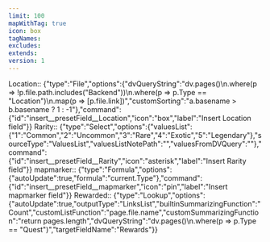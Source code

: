 ```yaml
---
limit: 100
mapWithTag: true
icon: box
tagNames: 
excludes: 
extends: 
version: 1
---
```



Location:: {"type":"File","options":{"dvQueryString":"dv.pages()\n.where(p => !p.file.path.includes(\"Backend\"))\n.where(p => p.Type == \"Location\")\n.map(p => [p.file.link])","customSorting":"a.basename > b.basename ? 1 : -1"},"command":{"id":"insert__presetField__Location","icon":"box","label":"Insert Location field"}}
Rarity:: {"type":"Select","options":{"valuesList":{"1":"Common","2":"Uncommon","3":"Rare","4":"Exotic","5":"Legendary"},"sourceType":"ValuesList","valuesListNotePath":"","valuesFromDVQuery":""},"command":{"id":"insert__presetField__Rarity","icon":"asterisk","label":"Insert Rarity field"}}
mapmarker:: {"type":"Formula","options":{"autoUpdate":true,"formula":"current.Type"},"command":{"id":"insert__presetField__mapmarker","icon":"pin","label":"Insert mapmarker field"}}
Rewarded:: {"type":"Lookup","options":{"autoUpdate":true,"outputType":"LinksList","builtinSummarizingFunction":"Count","customListFunction":"page.file.name","customSummarizingFunction":"return pages.length","dvQueryString":"dv.pages()\n.where(p => p.Type == \"Quest\")","targetFieldName":"Rewards"}}